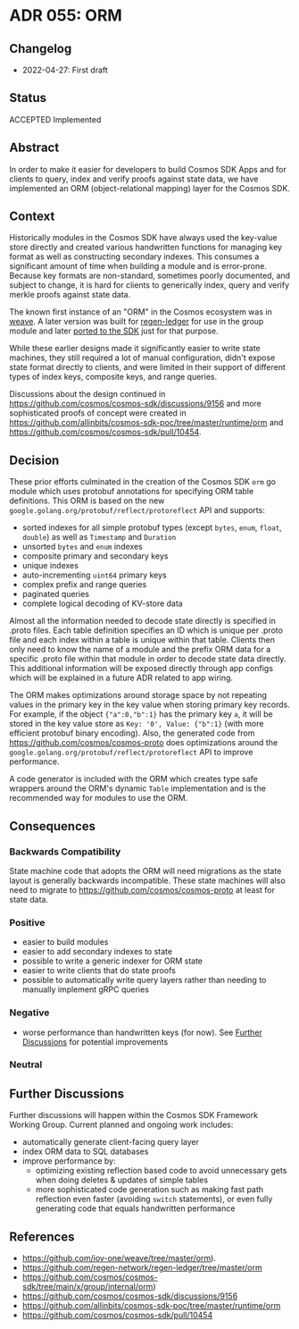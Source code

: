 # ADR 055: ORM

## Changelog

* 2022-04-27: First draft

## Status

ACCEPTED Implemented

## Abstract

In order to make it easier for developers to build Cosmos SDK Apps and for clients to query, index and verify proofs
against state data, we have implemented an ORM (object-relational mapping) layer for the Cosmos SDK.

## Context

Historically modules in the Cosmos SDK have always used the key-value store directly and created various handwritten
functions for managing key format as well as constructing secondary indexes. This consumes a significant amount of
time when building a module and is error-prone. Because key formats are non-standard, sometimes poorly documented,
and subject to change, it is hard for clients to generically index, query and verify merkle proofs against state data.

The known first instance of an "ORM" in the Cosmos ecosystem was in [weave](https://github.com/iov-one/weave/tree/master/orm).
A later version was built for [regen-ledger](https://github.com/regen-network/regen-ledger/tree/master/orm) for
use in the group module and later [ported to the SDK](https://github.com/cosmos/cosmos-sdk/tree/main/x/group/internal/orm)
just for that purpose.

While these earlier designs made it significantly easier to write state machines, they still required a lot of manual
configuration, didn't expose state format directly to clients, and were limited in their support of different types
of index keys, composite keys, and range queries.

Discussions about the design continued in https://github.com/cosmos/cosmos-sdk/discussions/9156 and more
sophisticated proofs of concept were created in https://github.com/allinbits/cosmos-sdk-poc/tree/master/runtime/orm
and https://github.com/cosmos/cosmos-sdk/pull/10454.

## Decision

These prior efforts culminated in the creation of the Cosmos SDK `orm` go module which uses protobuf annotations
for specifying ORM table definitions. This ORM is based on the new `google.golang.org/protobuf/reflect/protoreflect`
API and supports:
* sorted indexes for all simple protobuf types (except `bytes`, `enum`, `float`, `double`) as well as `Timestamp` and `Duration`
* unsorted `bytes` and `enum` indexes
* composite primary and secondary keys
* unique indexes
* auto-incrementing `uint64` primary keys
* complex prefix and range queries
* paginated queries
* complete logical decoding of KV-store data

Almost all the information needed to decode state directly is specified in .proto files. Each table definition specifies
an ID which is unique per .proto file and each index within a table is unique within that table. Clients then only need
to know the name of a module and the prefix ORM data for a specific .proto file within that module in order to decode
state data directly. This additional information will be exposed directly through app configs which will be explained
in a future ADR related to app wiring.

The ORM makes optimizations around storage space by not repeating values in the primary key in the key value
when storing primary key records. For example, if the object `{"a":0,"b":1}` has the primary key `a`, it will
be stored in the key value store as `Key: '0', Value: {"b":1}` (with more efficient protobuf binary encoding).
Also, the generated code from https://github.com/cosmos/cosmos-proto does optimizations around the
`google.golang.org/protobuf/reflect/protoreflect` API to improve performance.

A code generator is included with the ORM which creates type safe wrappers around the ORM's dynamic `Table`
implementation and is the recommended way for modules to use the ORM.

## Consequences

### Backwards Compatibility

State machine code that adopts the ORM will need migrations as the state layout is generally backwards incompatible.
These state machines will also need to migrate to https://github.com/cosmos/cosmos-proto at least for state data.

### Positive

* easier to build modules
* easier to add secondary indexes to state
* possible to write a generic indexer for ORM state
* easier to write clients that do state proofs
* possible to automatically write query layers rather than needing to manually implement gRPC queries

### Negative

* worse performance than handwritten keys (for now). See [Further Discussions](#further-discussions)
for potential improvements

### Neutral

## Further Discussions

Further discussions will happen within the Cosmos SDK Framework Working Group. Current planned and ongoing work includes:
* automatically generate client-facing query layer
* index ORM data to SQL databases
* improve performance by:
  * optimizing existing reflection based code to avoid unnecessary gets when doing deletes & updates of simple tables
  * more sophisticated code generation such as making fast path reflection even faster (avoiding `switch` statements),
  or even fully generating code that equals handwritten performance


## References

* https://github.com/iov-one/weave/tree/master/orm).
* https://github.com/regen-network/regen-ledger/tree/master/orm
* https://github.com/cosmos/cosmos-sdk/tree/main/x/group/internal/orm)
* https://github.com/cosmos/cosmos-sdk/discussions/9156
* https://github.com/allinbits/cosmos-sdk-poc/tree/master/runtime/orm
* https://github.com/cosmos/cosmos-sdk/pull/10454